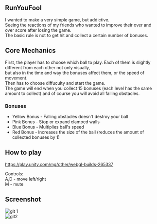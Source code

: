 ## RunYouFool

I wanted to make a very simple game, but addictive.  
Seeing the reactions of my friends who wanted to improve their over and over score after losing the game.  
The basic rule is not to get hit and collect a certain number of bonuses.  


## Core Mechanics

First, the player has to choose which ball to play. Each of them is slightly different from each other not only visually,  
but also in the time and way the bonuses affect them, or the speed of movement.  
Then has to choose diffuculty and start the game.  
The game will end when you collect 15 bonuses (each level has the same amount to collect) and of course you will avoid all falling obstacles.

### Bonuses  
- Yellow Bonus - Falling obstacles doesn't destroy your ball  
- Pink Bonus - Stop or expand clamped walls  
- Blue Bonus - Multiplies ball's speed  
- Red Bonus - Increases the size of the ball (reduces the amount of collected bonuses by 1)  

## How to play  

https://play.unity.com/mg/other/webgl-builds-265337  

Controls:  
A,D - move left/right  
M - mute  

## Screenshot  

![git 1](https://user-images.githubusercontent.com/106316118/199012486-9e096e66-0811-4667-a5de-7d34f32e003c.png)  
![git2](https://user-images.githubusercontent.com/106316118/199012567-396f86db-46f9-4501-acef-ee487fdf03c2.png)
